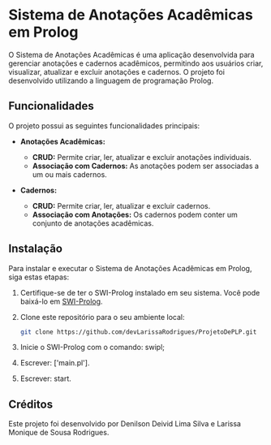 # Sistema de Anotações Acadêmicas em Prolog
O Sistema de Anotações Acadêmicas é uma aplicação desenvolvida para gerenciar anotações e cadernos acadêmicos, permitindo aos usuários criar, visualizar, atualizar e excluir anotações e cadernos. O projeto foi desenvolvido utilizando a linguagem de programação Prolog.

## Funcionalidades
O projeto possui as seguintes funcionalidades principais:

- **Anotações Acadêmicas:**
  - **CRUD:** Permite criar, ler, atualizar e excluir anotações individuais.
  - **Associação com Cadernos:** As anotações podem ser associadas a um ou mais cadernos.
  
- **Cadernos:**
  - **CRUD:** Permite criar, ler, atualizar e excluir cadernos.
  - **Associação com Anotações:** Os cadernos podem conter um conjunto de anotações acadêmicas.

## Instalação
Para instalar e executar o Sistema de Anotações Acadêmicas em Prolog, siga estas etapas:

1. Certifique-se de ter o SWI-Prolog instalado em seu sistema. Você pode baixá-lo em [SWI-Prolog](https://www.swi-prolog.org/Download.html).

2. Clone este repositório para o seu ambiente local:
   ```bash
   git clone https://github.com/devLarissaRodrigues/ProjetoDePLP.git
   ```

3. Inicie o SWI-Prolog com o comando: swipl;
   
4. Escrever: ['main.pl'].
   
5. Escrever: start.


## Créditos
Este projeto foi desenvolvido por Denilson Deivid Lima Silva e Larissa Monique de Sousa Rodrigues.
